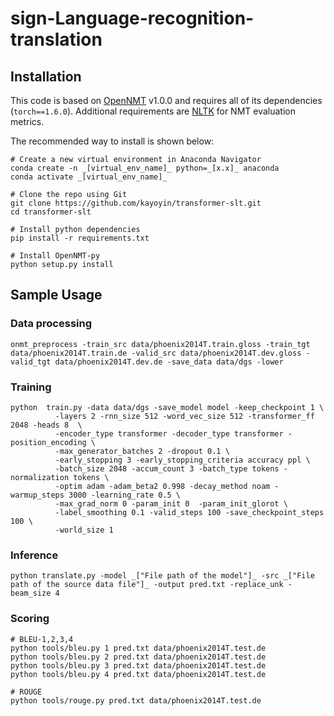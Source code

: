 # sign-Language-recognition-translation


## Installation
This code is based on [OpenNMT](https://github.com/OpenNMT/OpenNMT-py) v1.0.0 and requires all of its dependencies (`torch==1.6.0`). Additional requirements are [NLTK](https://www.nltk.org/) for NMT evaluation metrics.

The recommended way to install is shown below:
```
# Create a new virtual environment in Anaconda Navigator
conda create -n _[virtual_env_name]_ python=_[x.x]_ anaconda
conda activate _[virtual_env_name]_

# Clone the repo using Git
git clone https://github.com/kayoyin/transformer-slt.git
cd transformer-slt

# Install python dependencies
pip install -r requirements.txt

# Install OpenNMT-py
python setup.py install

```

## Sample Usage

### Data processing

```
onmt_preprocess -train_src data/phoenix2014T.train.gloss -train_tgt data/phoenix2014T.train.de -valid_src data/phoenix2014T.dev.gloss -valid_tgt data/phoenix2014T.dev.de -save_data data/dgs -lower 
```

### Training
```
python  train.py -data data/dgs -save_model model -keep_checkpoint 1 \
          -layers 2 -rnn_size 512 -word_vec_size 512 -transformer_ff 2048 -heads 8  \
          -encoder_type transformer -decoder_type transformer -position_encoding \
          -max_generator_batches 2 -dropout 0.1 \
          -early_stopping 3 -early_stopping_criteria accuracy ppl \
          -batch_size 2048 -accum_count 3 -batch_type tokens -normalization tokens \
          -optim adam -adam_beta2 0.998 -decay_method noam -warmup_steps 3000 -learning_rate 0.5 \
          -max_grad_norm 0 -param_init 0  -param_init_glorot \
          -label_smoothing 0.1 -valid_steps 100 -save_checkpoint_steps 100 \
          -world_size 1 
```

### Inference
```
python translate.py -model _["File path of the model"]_ -src _["File path of the source data file"]_ -output pred.txt -replace_unk -beam_size 4
```

### Scoring
```
# BLEU-1,2,3,4
python tools/bleu.py 1 pred.txt data/phoenix2014T.test.de
python tools/bleu.py 2 pred.txt data/phoenix2014T.test.de
python tools/bleu.py 3 pred.txt data/phoenix2014T.test.de
python tools/bleu.py 4 pred.txt data/phoenix2014T.test.de

# ROUGE
python tools/rouge.py pred.txt data/phoenix2014T.test.de

```

